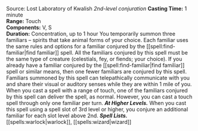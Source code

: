 Source: Lost Laboratory of Kwalish
*2nd-level conjuration*
**Casting Time:** 1 minute  
**Range:** Touch  
**Components:** V, S  
**Duration:** Concentration, up to 1 hour
You temporarily summon three familiars – spirits that take animal forms of your choice. Each familiar uses the same rules and options for a familiar conjured by the [[spell:find-familiar|find familiar]] spell. All the familiars conjured by this spell must be the same type of creature (celestials, fey, or fiends; your choice). If you already have a familiar conjured by the [[spell:find-familiar|find familiar]] spell or similar means, then one fewer familiars are conjured by this spell.
Familiars summoned by this spell can telepathically communicate with you and share their visual or auditory senses while they are within 1 mile of you.
When you cast a spell with a range of touch, one of the familiars conjured by this spell can deliver the spell, as normal. However, you can cast a touch spell through only one familiar per turn.
***At Higher Levels.*** When you cast this spell using a spell slot of 3rd level or higher, you conjure an additional familiar for each slot level above 2nd.
***Spell Lists.*** [[spells:warlock|warlock]], [[spells:wizard|wizard]]